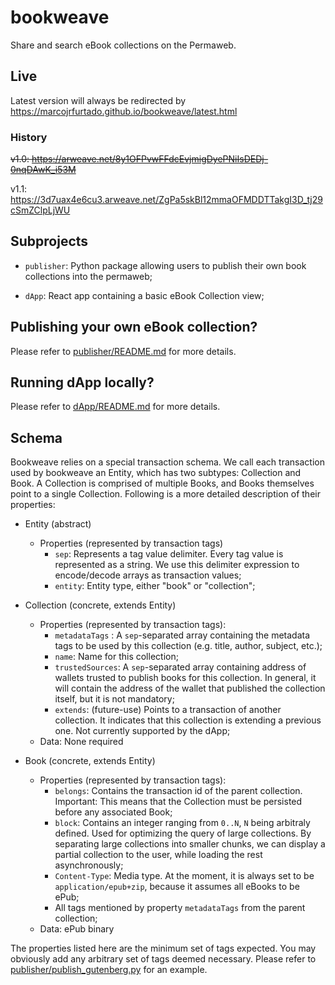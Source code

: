 # bookweave

Share and search eBook collections on the Permaweb.

## Live

Latest version will always be redirected by https://marcojrfurtado.github.io/bookweave/latest.html

### History

~~v1.0: https://arweave.net/8y1OFPvwFFdcEvjmigDyePNiIsDEDj-0nqDAwK_i53M~~

v1.1: https://3d7uax4e6cu3.arweave.net/ZgPa5skBl12mmaOFMDDTTakgI3D_tj29cSmZClpLjWU

## Subprojects

* `publisher`: Python package allowing users to publish their own book collections into the permaweb;

* `dApp`: React app containing a basic eBook Collection view;

## Publishing your own eBook collection?

Please refer to [publisher/README.md](publisher/README.md) for more details.

## Running dApp locally?

Please refer to [dApp/README.md](dApp/README.md) for more details.

## Schema

Bookweave relies on a special transaction schema. We call each transaction used by bookweave an Entity, which has two subtypes: Collection and Book. A Collection is comprised of multiple Books, and Books themselves point to a single Collection. Following is a more detailed description of their properties:


* Entity (abstract)
    * Properties (represented by transaction tags)
        * `sep`: Represents a tag value delimiter.
        Every tag value is represented as a string.
        We use this delimiter expression to encode/decode arrays as transaction values;
        * `entity`: Entity type, either "book" or "collection";

* Collection (concrete, extends Entity)
    * Properties (represented by transaction tags):
        * `metadataTags` : A `sep`-separated array containing the metadata tags to be used by this collection (e.g. title, author, subject, etc.);
        * `name`: Name for this collection;
        * `trustedSources`: A `sep`-separated array containing address of wallets trusted to publish books for this collection. In general, it will contain the address of the wallet that published the collection itself, but it is not mandatory;
        * `extends`: (future-use) Points to a transaction of another collection. It indicates that this collection is extending a previous one. Not currently supported by the dApp;
    * Data: None required
* Book (concrete, extends Entity)
    * Properties (represented by transaction tags):
        * `belongs`: Contains the transaction id of the parent collection. Important: This means that the Collection must be persisted before any associated Book;
        * `block`: Contains an integer ranging from `0..N`, `N` being arbitraly defined.
        Used for optimizing the query of large collections. By separating large collections into smaller chunks, we can display a partial collection to the user, while loading the rest asynchronously;
        * `Content-Type`: Media type. At the moment, it is always set to be `application/epub+zip`, because it assumes all eBooks to be ePub;
        * All tags mentioned by property `metadataTags` from the parent collection;
    * Data: ePub binary

The properties listed here are the minimum set of tags expected. You may obviously add any arbitrary set of tags deemed necessary. Please refer to [publisher/publish_gutenberg.py](publisher/publish_gutenberg.py) for an example.
